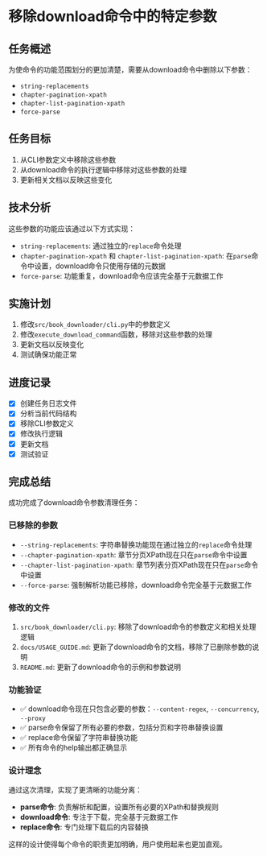 # 移除download命令中的特定参数

## 任务概述
为使命令的功能范围划分的更加清楚，需要从download命令中删除以下参数：
- `string-replacements`
- `chapter-pagination-xpath`
- `chapter-list-pagination-xpath`
- `force-parse`

## 任务目标
1. 从CLI参数定义中移除这些参数
2. 从download命令的执行逻辑中移除对这些参数的处理
3. 更新相关文档以反映这些变化

## 技术分析
这些参数的功能应该通过以下方式实现：
- `string-replacements`: 通过独立的`replace`命令处理
- `chapter-pagination-xpath` 和 `chapter-list-pagination-xpath`: 在`parse`命令中设置，download命令只使用存储的元数据
- `force-parse`: 功能重复，download命令应该完全基于元数据工作

## 实施计划
1. 修改`src/book_downloader/cli.py`中的参数定义
2. 修改`execute_download_command`函数，移除对这些参数的处理
3. 更新文档以反映变化
4. 测试确保功能正常

## 进度记录
- [x] 创建任务日志文件
- [x] 分析当前代码结构
- [x] 移除CLI参数定义
- [x] 修改执行逻辑
- [x] 更新文档
- [x] 测试验证

## 完成总结
成功完成了download命令参数清理任务：

### 已移除的参数
- `--string-replacements`: 字符串替换功能现在通过独立的`replace`命令处理
- `--chapter-pagination-xpath`: 章节分页XPath现在只在`parse`命令中设置
- `--chapter-list-pagination-xpath`: 章节列表分页XPath现在只在`parse`命令中设置  
- `--force-parse`: 强制解析功能已移除，download命令完全基于元数据工作

### 修改的文件
1. `src/book_downloader/cli.py`: 移除了download命令的参数定义和相关处理逻辑
2. `docs/USAGE_GUIDE.md`: 更新了download命令的文档，移除了已删除参数的说明
3. `README.md`: 更新了download命令的示例和参数说明

### 功能验证
- ✅ download命令现在只包含必要的参数：`--content-regex`, `--concurrency`, `--proxy`
- ✅ parse命令保留了所有必要的参数，包括分页和字符串替换设置
- ✅ replace命令保留了字符串替换功能
- ✅ 所有命令的help输出都正确显示

### 设计理念
通过这次清理，实现了更清晰的功能分离：
- **parse命令**: 负责解析和配置，设置所有必要的XPath和替换规则
- **download命令**: 专注于下载，完全基于元数据工作
- **replace命令**: 专门处理下载后的内容替换

这样的设计使得每个命令的职责更加明确，用户使用起来也更加直观。
